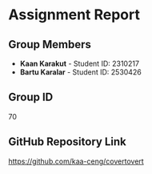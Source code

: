 # Assignment Report

## Group Members
- **Kaan Karakut** - Student ID: 2310217
- **Bartu Karalar** - Student ID: 2530426 

## Group ID
70

## GitHub Repository Link
https://github.com/kaa-ceng/covertovert
